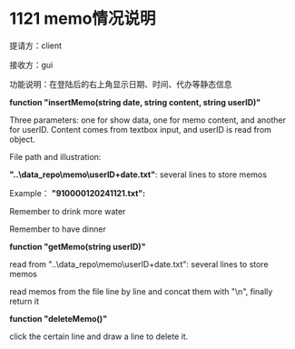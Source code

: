 # 1121 memo情况说明

提请方：client

接收方：gui

功能说明：在登陆后的右上角显示日期、时间、代办等静态信息

**function "insertMemo(string date, string content, string userID)"**

Three parameters: one for show data, one for memo content, and another for userID. Content comes from textbox input, and userID is read from object. 

File path and illustration:

**"..\\data_repo\\memo\\userID+date.txt"**: several lines to store memos

Example： **"910000120241121.txt":**

Remember to drink more water

Remember to have dinner



**function "getMemo(string userID)"**

read from "..\\data_repo\\memo\\userID+date.txt": several lines to store memos

read memos from the file line by line and concat them with "\n", finally return it



**function "deleteMemo()"**

click the certain line and draw a line to delete it. 